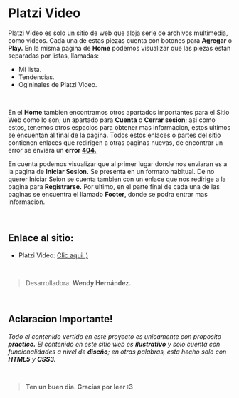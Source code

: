 
# Platzi Video


Platzi Video es solo un sitio de web que aloja serie de archivos multimedia, como videos. Cada una de estas piezas cuenta con botones para **Agregar** o **Play.**  En la misma pagina de **Home** podemos visualizar que las piezas estan separadas por listas, llamadas: 
- Mi lista.
- Tendencias.
- Ogininales de Platzi Video. 
</br>

En el **Home** tambien encontramos otros apartados importantes para el Sitio Web como lo son; un apartado para **Cuenta** o **Cerrar sesion**; asi como estos, tenemos otros espacios para obtener mas informacion, estos ultimos se encuentan al final de la pagina. Todos estos enlaces o partes del sitio contienen enlaces que redirigen a otras paginas nuevas, de encontrar un error se enviara un **error [404.](http://es.wikipedia.org/wiki/HTTP_404 "404")** 
</br>

En cuenta podemos visualizar que al primer lugar donde nos enviaran es a la pagina de **Iniciar Sesion.** Se presenta en un formato habitual.  De no querer Iniciar Seion se cuenta tambien con un enlace que nos redirige a la pagina para **Registrarse.** Por ultimo, en el parte final de cada una de las paginas se encuentra el llamado **Footer**, donde se podra entrar mas informacion. 

<br/>

## Enlace al sitio: 
- Platzi Video: [Clic aqui :)](https://wenhernandez.github.io/Platzi-Video/ "Platzi Video")

<br/>

> Desarrolladora: **Wendy Hernández.**


<br/>



## Aclaracion Importante!
*Todo el contenido vertido en este proyecto es unicamente con proposito **practico.** El contenido en este sitio web es **ilustrativo** y solo cuenta con funcionalidades a nivel de **diseño**; en otras palabras, esta hecho solo con **HTML5** y  **CSS3.***



<br>


> **Ten un buen dia. Gracias por leer :3**
